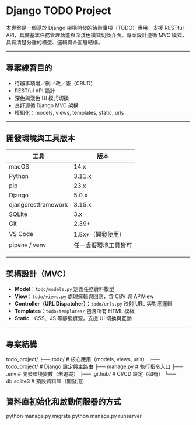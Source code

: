 #  Django TODO Project

本專案是一個基於 Django 架構開發的待辦事項（TODO）應用，支援 RESTful API，具備基本任務管理功能與深淺色模式切換介面。專案設計遵循 MVC 模式，具有清楚分離的模型、邏輯與介面層結構。

---

##  專案練習目的

- 待辦事項增／刪／改／查（CRUD）
- RESTful API 設計
- 深色與淺色 UI 模式切換
- 良好遵循 Django MVC 架構
- 模組化：models, views, templates, static, urls

---

##  開發環境與工具版本

| 工具 | 版本 |
|------|------|
| macOS | 14.x |
| Python | 3.11.x |
| pip | 23.x |
| Django | 5.0.x |
| djangorestframework | 3.15.x |
| SQLite | 3.x |
| Git | 2.39+ |
| VS Code | 1.8x+（開發使用） |
| pipenv / venv | 任一虛擬環境工具皆可 |

---

##  架構設計（MVC）

- **Model**：`todo/models.py` 定義任務資料模型
- **View**：`todo/views.py` 處理邏輯與回應，含 CBV 與 APIView
- **Controller（URL Dispatcher）**：`todo/urls.py` 映射 URL 與對應邏輯
- **Templates**：`todo/templates/` 包含所有 HTML 模板
- **Static**：CSS、JS 等靜態資源，支援 UI 切換與互動

---

##  專案結構
todo_project/
├── todo/ # 核心應用（models, views, urls）
├── todo_project/ # Django 設定與主路由
├── manage.py # 執行指令入口
├── .env # 開發環境變數（未追蹤）
├── .github/ # CI/CD 設定（如有）
└── db.sqlite3 # 預設資料庫（開發用）

## 資料庫初始化和啟動伺服器的方式
python manage.py migrate
python manage.py runserver
